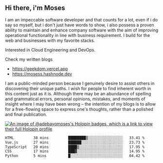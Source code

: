 ## Hi there, i'm Moses

I am an impeccable software developer and that counts for a lot, even if i do say so myself, but i don't just have words to show, i also possess a proven ability to maintain and enhance company software with the aim of improving operational functionality in line with business requirement. I build for the web and businesses with my favorite stacks.

Interested in Cloud Engineering and DevOps.

Check my written blogs
- https://geekdom.vercel.app
- https://mosess.hashnode.dev
  
I am a public-minded person because I genuinely desire to assist others in discovering their unique paths. I wish for people to find inherent worth in this content just as it is. Although there may be an abundance of spelling and grammatical errors, personal opinions, mistakes, and moments of insight where I may have been wrong – the intention of my blogs is to allow for a free-flowing space to express one's thoughts, rather than a polished and final publication.

[![An image of @adebayomoses's Holopin badges, which is a link to view their full Holopin profile](https://holopin.me/adebayomoses)](https://holopin.io/@adebayomoses)

<!--START_SECTION:waka-->

```txt
HTML         38 mins         ████████▒░░░░░░░░░░░░░░░░   33.41 %
Vue.js       27 mins         ██████░░░░░░░░░░░░░░░░░░░   23.73 %
TypeScript   20 mins         ████▒░░░░░░░░░░░░░░░░░░░░   17.95 %
CSS          17 mins         ███▓░░░░░░░░░░░░░░░░░░░░░   14.95 %
Python       5 mins          █░░░░░░░░░░░░░░░░░░░░░░░░   04.42 %
```

<!--END_SECTION:waka-->
